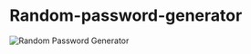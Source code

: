 # Random-password-generator
![Random Password Generator](https://user-images.githubusercontent.com/66960784/131113380-b0ac9203-5d68-49c8-a7d0-84786ed36610.png)
